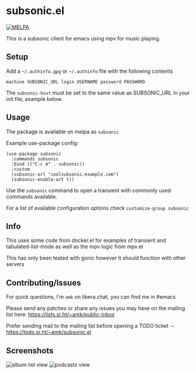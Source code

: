 # subsonic.el

[![MELPA](https://melpa.org/packages/subsonic-badge.svg)](https://melpa.org/#/subsonic)

This is a subsonic client for emacs using mpv for music playing.

## Setup

Add a `~/.authinfo.gpg` or `~/.authinfo` file with the following contents

    machine SUBSONIC_URL login USERNAME password PASSWORD

The `subsonic-host` must be set to the same value as SUBSONIC_URL in
your init file, example below.

## Usage

The package is available on melpa as `subsonic`

Example use-package config:

```
(use-package subsonic
  :commands subsonic
  :bind (("C-c m" . subsonic))
  :custom
  (subsonic-url "coolsubsonic.example.com")
  (subsonic-enable-art t))
```

Use the `subsonic` command to open a transient with commonly used
commands available.

For a list of available configuration options check `customize-group subsonic`

## Info

This uses some code from docker.el for examples of transient and
tabulated-list-mode as well as the mpv logic from mpv.el

This has only been tested with gonic however it should function with
other servers

## Contributing/Issues

For quick questions, I'm `amk` on libera.chat, you can find me in #emacs

Please send any patches or share any issues you may have on the mailing list here:
https://lists.sr.ht/~amk/public-inbox

Prefer sending mail to the mailing list before opening a TODO ticket --
https://todo.sr.ht/~amk/subsonic.el

## Screenshots

![album list view](https://git.sr.ht/~amk/subsonic.el/blob/master/images/artist.png)
![podcasts view](https://git.sr.ht/~amk/subsonic.el/blob/master/images/podcasts.png)
